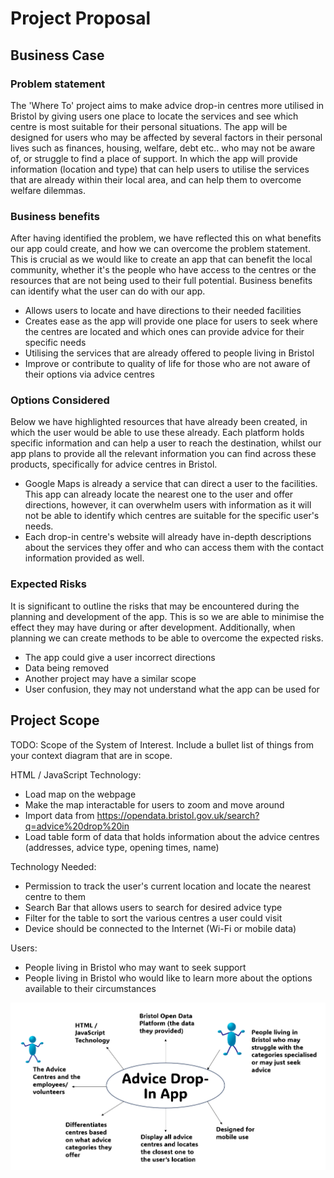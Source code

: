 # Project Proposal

## Business Case

### Problem statement
The 'Where To' project aims to make advice drop-in centres more utilised in Bristol by giving users one place to locate the services and see which centre is most suitable for their personal situations. The app will be designed for users who may be affected by several factors in their personal lives such as finances, housing, welfare, debt etc.. who may not be aware of, or struggle to find a place of support. In which the app will provide information (location and type) that can help users to utilise the services that are already within their local area, and can help them to overcome welfare dilemmas. 


### Business benefits
After having identified the problem, we have reflected this on what benefits our app could create, and how we can overcome the problem statement. This is crucial as we would like to create an app that can benefit the local community, whether it's the people who have access to the centres or the resources that are not being used to their full potential. Business benefits can identify what the user can do with our app. 

- Allows users to locate and have directions to their needed facilities
- Creates ease as the app will provide one place for users to seek where the centres are located and which ones can provide advice for their specific needs
- Utilising the services that are already offered to people living in Bristol
- Improve or contribute to quality of life for those who are not aware of their options via advice centres
  

### Options Considered
Below we have highlighted resources that have already been created, in which the user would be able to use these already. Each platform holds specific information and can help a user to reach the destination, whilst our app plans to provide all the relevant information you can find across these products, specifically for advice centres in Bristol. 

- Google Maps is already a service that can direct a user to the facilities. This app can already locate the nearest one to the user and offer directions, however, it can overwhelm users with information as it will not be able to identify which centres are suitable for the specific user's needs. 
- Each drop-in centre's website will already have in-depth descriptions about the services they offer and who can access them with the contact information provided as well.


### Expected Risks
It is significant to outline the risks that may be encountered during the planning and development of the app. This is so we are able to minimise the effect they may have during or after development. Additionally, when planning we can create methods to be able to overcome the expected risks. 

- The app could give a user incorrect directions
- Data being removed
- Another project may have a similar scope
- User confusion, they may not understand what the app can be used for 

## Project Scope
TODO: Scope of the System of Interest. Include a bullet list of things from your context diagram that are in scope.

HTML / JavaScript Technology:
- Load map on the webpage
- Make the map interactable for users to zoom and move around
- Import data from https://opendata.bristol.gov.uk/search?q=advice%20drop%20in
- Load table form of data that holds information about the advice centres (addresses, advice type, opening times, name)

Technology Needed:
- Permission to track the user's current location and locate the nearest centre to them
- Search Bar that allows users to search for desired advice type
- Filter for the table to sort the various centres a user could visit
- Device should be connected to the Internet (Wi-Fi or mobile data)

Users:
- People living in Bristol who may want to seek support
- People living in Bristol who would like to learn more about the options available to their circumstances

  


![Insert your context diagram here](images/context.png)

